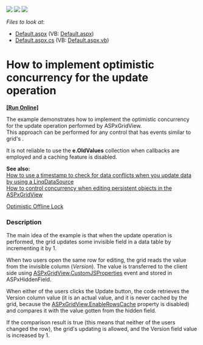 <!-- default badges list -->
![](https://img.shields.io/endpoint?url=https://codecentral.devexpress.com/api/v1/VersionRange/128541244/10.2.8%2B)
[![](https://img.shields.io/badge/Open_in_DevExpress_Support_Center-FF7200?style=flat-square&logo=DevExpress&logoColor=white)](https://supportcenter.devexpress.com/ticket/details/E3213)
[![](https://img.shields.io/badge/📖_How_to_use_DevExpress_Examples-e9f6fc?style=flat-square)](https://docs.devexpress.com/GeneralInformation/403183)
<!-- default badges end -->
<!-- default file list -->
*Files to look at*:

* [Default.aspx](./CS/WebSite/Default.aspx) (VB: [Default.aspx](./VB/WebSite/Default.aspx))
* [Default.aspx.cs](./CS/WebSite/Default.aspx.cs) (VB: [Default.aspx.vb](./VB/WebSite/Default.aspx.vb))
<!-- default file list end -->
# How to implement optimistic concurrency for the update operation
<!-- run online -->
**[[Run Online]](https://codecentral.devexpress.com/e3213/)**
<!-- run online end -->


<p>The example demonstrates how to implement the optimistic concurrency for the update operation performed by ASPxGridView.<br />
This approach can be performed for any control that has events similar to grid's .</p><p>It is not reliable to use the <strong>e.OldValues</strong> collection when callbacks are employed and a caching feature is disabled.</p><p><strong>See also:</strong><br />
<a href="https://www.devexpress.com/Support/Center/p/E2168">How to use a timestamp to check for data conflicts when you update data by using a LinqDataSource</a><br />
<a href="https://www.devexpress.com/Support/Center/p/E2384">How to control concurrency when editing persistent objects in the ASPxGridView</a></p><p><a href="http://martinfowler.com/eaaCatalog/optimisticOfflineLock.html"><u>Optimistic Offline Lock</u></a></p>


<h3>Description</h3>

<p>The main idea of the example is that when the update operation is performed, the grid updates some invisible field in a data table by incrementing it by 1.</p><p>When two users open the same row for editing, the grid reads the value from the invisible column (<i>Version</i>). The value is transferred to the client side using <a href="http://documentation.devexpress.com/#AspNet/DevExpressWebASPxGridViewASPxGridView_CustomJSPropertiestopic"><u>ASPxGridView.CustomJSProperties</u></a> event and stored in ASPxHiddenField.</p><p>When either of the users clicks the Update button, the code retrieves the Version column value (it is an actual value, and it is never cached by the grid, because the <a href="http://documentation.devexpress.com/#AspNet/DevExpressWebASPxGridViewASPxGridView_EnableRowsCachetopic"><u>ASPxGridView.EnableRowsCache</u></a> property is disabled) and compares it with the value gotten from the hidden field.</p><p>If the comparison result is true (this means that neither of the users changed the row), the grid&#39;s updating is allowed, and the Version field value is increased by 1.</p>

<br/>



